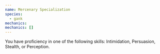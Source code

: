 ```yaml
---
name: Mercenary Specialization
species:
  - gank
mechanics:
mechanics: []
---
```

You have proficiency in one of the following skills: Intimidation, Persuasion, Stealth, or Perception.
